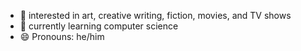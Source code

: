 - 👀 interested in art, creative writing, fiction, movies, and TV shows
- 🌱 currently learning computer science
- 😄 Pronouns: he/him

<!---
j4yd3n-jpg/j4yd3n-jpg is a ✨ special ✨ repository because its `README.md` (this file) appears on your GitHub profile.
You can click the Preview link to take a look at your changes.
--->

